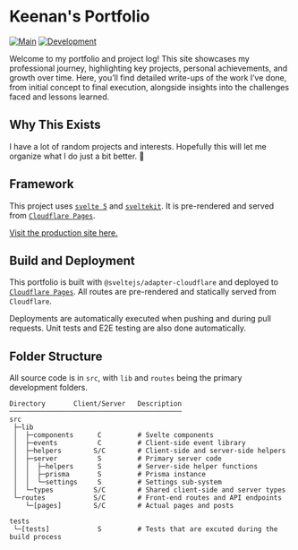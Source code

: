 # Keenan's Portfolio
[![Main](https://github.com/knicholson32/portfolio/actions/workflows/unit-tests.yml/badge.svg)](https://github.com/knicholson32/portfolio/actions/workflows/unit-tests.yml) [![Development](https://github.com/knicholson32/portfolio/actions/workflows/unit-tests.yml/badge.svg?branch=development)](https://github.com/knicholson32/portfolio/actions/workflows/unit-tests.yml)

Welcome to my portfolio and project log! This site showcases my professional journey, highlighting key projects, personal achievements, and growth over time. Here, you’ll find detailed write-ups of the work I’ve done, from initial concept to final execution, alongside insights into the challenges faced and lessons learned.

## Why This Exists
I have a lot of random projects and interests. Hopefully this will let me organize what I do just a bit better. 🚀

## Framework
This project uses [`svelte 5`](https://svelte.dev/docs/svelte/overview) and [`sveltekit`](https://svelte.dev/docs/kit/introduction). It is pre-rendered and served from [`Cloudflare Pages`](https://pages.cloudflare.com/).

[Visit the production site here.](https://www.keenannicholson.com)

## Build and Deployment
This portfolio is built with `@sveltejs/adapter-cloudflare` and deployed to [`Cloudflare Pages`](https://pages.cloudflare.com/). All routes are pre-rendered and statically served from `Cloudflare`.

Deployments are automatically executed when pushing and during pull requests. Unit tests and E2E testing are also done automatically.

## Folder Structure
All source code is in `src`, with `lib` and `routes` being the primary development folders.

```shell
Directory       Client/Server   Description
───────────────────────────────────────────
src
 ├─lib
 │  ├─components      C         # Svelte components
 │  ├─events          C         # Client-side event library
 │  ├─helpers        S/C        # Client-side and server-side helpers
 │  ├─server          S         # Primary server code
 │  │  ├─helpers      S         # Server-side helper functions
 │  │  ├─prisma       S         # Prisma instance
 │  │  └─settings     S         # Settings sub-system
 │  └─types          S/C        # Shared client-side and server types
 └─routes            S/C        # Front-end routes and API endpoints
    └─[pages]        S/C        # Actual pages and posts

tests
 └─[tests]            S         # Tests that are excuted during the build process
```
